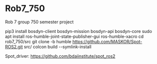 # Rob7_750
Rob 7 group 750 semester project

pip3 install bosdyn-client bosdyn-mission bosdyn-api bosdyn-core
sudo apt install ros-humble-joint-state-publisher-gui ros-humble-xacro
cd rob7_750/src
git clone -b humble https://github.com/MASKOR/Spot-ROS2.git src/
colcon build --symlink-install




Spot_driver: https://github.com/bdaiinstitute/spot_ros2
